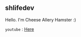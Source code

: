 ## shlifedev
 Hello. I'm Cheese Allery Hamster :)
 
 `youtube` : [Here](https://www.youtube.com/channel/UCm1oY9SLzVgVPCvMcqcDUdg)
